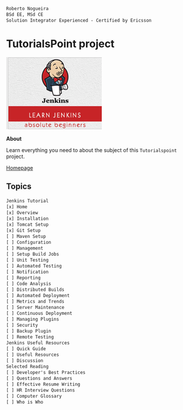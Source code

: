 ```
Roberto Nogueira  
BSd EE, MSd CE
Solution Integrator Experienced - Certified by Ericsson
```
# TutorialsPoint project

![tutorialspoint image](images/tutorialspoint.png)

**About**

Learn everything you need to about the subject of this `Tutorialspoint` project.

[Homepage](http://www.tutorialspoint.com/jenkins/)

## Topics
```
Jenkins Tutorial
[x] Home
[x] Overview
[x] Installation
[x] Tomcat Setup
[x] Git Setup
[ ] Maven Setup
[ ] Configuration
[ ] Management
[ ] Setup Build Jobs
[ ] Unit Testing
[ ] Automated Testing
[ ] Notification
[ ] Reporting
[ ] Code Analysis
[ ] Distributed Builds
[ ] Automated Deployment
[ ] Metrics and Trends
[ ] Server Maintenance
[ ] Continuous Deployment
[ ] Managing Plugins
[ ] Security
[ ] Backup Plugin
[ ] Remote Testing
Jenkins Useful Resources
[ ] Quick Guide
[ ] Useful Resources
[ ] Discussion
Selected Reading
[ ] Developer's Best Practices
[ ] Questions and Answers
[ ] Effective Resume Writing
[ ] HR Interview Questions
[ ] Computer Glossary
[ ] Who is Who
```
